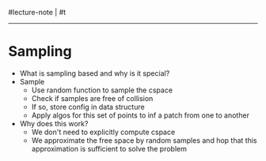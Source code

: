 #lecture-note |  #t

---

# Sampling
- What is sampling based and why is it special? 
- Sample
	- Use random function to sample the cspace
	- Check if samples are free of collision
	- If so, store config in data structure
	- Apply algos for this set of points to inf a patch from one to another
- Why does this work?
	- We don't need to explicitly compute cspace
	- We approximate the free space  by random samples and hop that this approximation is sufficient to solve the problem 